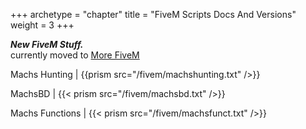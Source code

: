 +++
archetype = "chapter"
title = "FiveM Scripts Docs And Versions"
weight = 3
+++

***New FiveM Stuff.***  
currently moved to [More FiveM](https://fivemdocs.m2s.uk)




Machs Hunting | {{prism src="/fivem/machshunting.txt" />}}


MachsBD | {{< prism src="/fivem/machsbd.txt" />}}

Machs Functions | {{< prism src="/fivem/machsfunct.txt" />}}